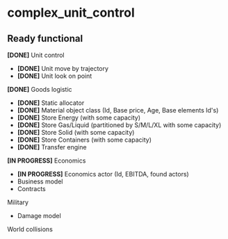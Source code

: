 # complex_unit_control

## Ready functional
**[DONE]** Unit control
* **[DONE]** Unit move by trajectory
* **[DONE]** Unit look on point

**[DONE]** Goods logistic
* **[DONE]** Static allocator
* **[DONE]** Material object class (Id, Base price, Age, Base elements Id's)
* **[DONE]** Store Energy (with some capacity)
* **[DONE]** Store Gas/Liquid (partitioned by S/M/L/XL with some capacity)
* **[DONE]** Store Solid (with some capacity)
* **[DONE]** Store Containers (with some capacity)
* **[DONE]** Transfer engine

**[IN PROGRESS]** Economics
* **[IN PROGRESS]** Economics actor (Id, EBITDA, found actors)
* Business model
* Contracts

Military
* Damage model

World collisions